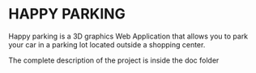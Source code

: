 # HAPPY PARKING

Happy parking is a 3D graphics Web Application that allows you to park your car in a parking lot located outside a shopping center.

The complete description of the project is inside the doc folder
